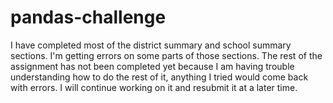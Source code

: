 # pandas-challenge

I have completed most of the district summary and school summary sections. I'm getting errors on some parts of those sections. The rest of the assignment has not been completed yet because I am having trouble understanding how to do the rest of it, anything I tried would come back with errors. I will continue working on it and resubmit it at a later time.
